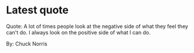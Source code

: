 # Latest quote 

Quote: A lot of times people look at the negative side of what they feel they can't do. I always look on the positive side of what I can do. 

By: Chuck Norris